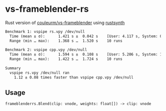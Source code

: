 # vs-frameblender-rs

Rust version of [couleurm/vs-frameblender](https://github.com/couleurm/vs-frameblender) using [rustsynth](https://github.com/animafps/rustsynth)

```txt
Benchmark 1: vspipe rs.vpy /dev/null
  Time (mean ± σ):      1.421 s ±  0.042 s    [User: 4.117 s, System: 0.930 s]
  Range (min … max):    1.368 s …  1.520 s    10 runs
 
Benchmark 2: vspipe cpp.vpy /dev/null
  Time (mean ± σ):      1.594 s ±  0.108 s    [User: 5.206 s, System: 1.057 s]
  Range (min … max):    1.422 s …  1.724 s    10 runs
 
Summary
  vspipe rs.vpy /dev/null ran
    1.12 ± 0.08 times faster than vspipe cpp.vpy /dev/null
```

## Usage

`frameblenderrs.Blend(clip: vnode, weights: float[]) -> clip: vnode`
